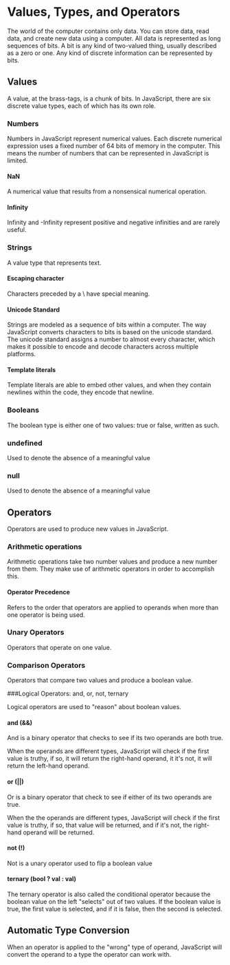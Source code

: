 # Values, Types, and Operators

The world of the computer contains only data. You can store data, read data, and create new data using a computer. All data is represented as long sequences of bits. A bit is any kind of two-valued thing, usually described as a zero or one. Any kind of discrete information can be represented by bits.


## Values

A value, at the brass-tags, is a chunk of bits. In JavaScript, there are six discrete value types, each of which has its own role.

### Numbers

Numbers in JavaScript represent numerical values. Each discrete numerical expression uses a fixed number of 64 bits of memory in the computer. This means the number of numbers that can be represented in JavaScript is limited.

#### NaN

A numerical value that results from a nonsensical numerical operation.

#### Infinity

Infinity and -Infinity represent positive and negative infinities and are rarely useful.

### Strings

A value type that represents text.

#### Escaping character

Characters preceded by a \ have special meaning.

#### Unicode Standard

Strings are modeled as a sequence of bits within a computer. The way JavaScript converts characters to bits is based on the unicode standard. The unicode standard assigns a number to almost every character, which makes it possible to encode and decode characters across multiple platforms.

#### Template literals

Template literals are able to embed other values, and when they contain newlines within the code, they encode that newline.

### Booleans

The boolean type is either one of two values: true or false, written as such.

### undefined

Used to denote the absence of a meaningful value

### null

Used to denote the absence of a meaningful value


## Operators

Operators are used to produce new values in JavaScript.

### Arithmetic operations

Arithmetic operations take two number values and produce a new number from them. They make use of arithmetic operators in order to accomplish this.

#### Operator Precedence

Refers to the order that operators are applied to operands when more than one operator is being used.

### Unary Operators

Operators that operate on one value.

### Comparison Operators

Operators that compare two values and produce a boolean value.

###Logical Operators: and, or, not, ternary

Logical operators are used to "reason" about boolean values.

#### and (&&)

And is a binary operator that checks to see if its two operands are both true. 

When the operands are different types, JavaScript will check if the first value is truthy, if so, it will return the right-hand operand, it it's not, it will return the left-hand operand. 

#### or (||)

Or is a binary operator that check to see if either of its two operands are true. 

When the the operands are different types, JavaScript will check if the first value is truthy, if so, that value will be returned, and if it's not, the right-hand operand will be returned. 

#### not (!)

Not is a unary operator used to flip a boolean value

#### ternary (bool ? val : val)

The ternary operator is also called the conditional operator because the boolean value on the left "selects" out of two values. If the boolean value is true, the first value is selected, and if it is false, then the second is selected.


## Automatic Type Conversion

When an operator is applied to the "wrong" type of operand, JavaScript will convert the operand to a type the operator can work with.